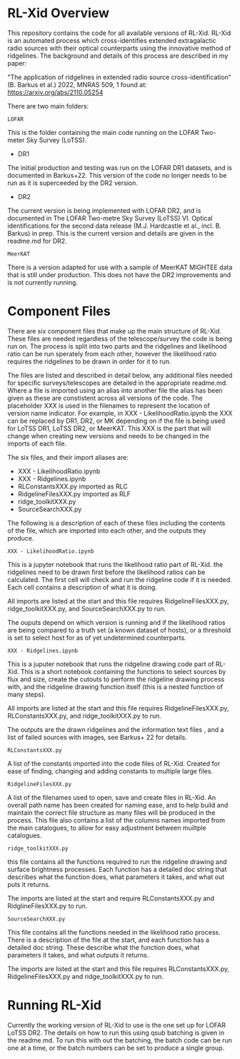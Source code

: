 # RL-Xid Overview

This repository contains the code for all available versions of RL-Xid. RL-Xid is an automated process which cross-identifies extended extragalactic radio sources with their optical counterparts using the innovative method of ridgelines.  The background and details of this process are described in my paper:

"The application of ridgelines in extended radio source cross-identification" 
(B. Barkus et al.) 2022, MNRAS 509, 1 found at: https://arxiv.org/abs/2110.05254

There are two main folders:

	LOFAR
This is the folder containing the main code running on the LOFAR Two-meter Sky Survey (LoTSS).

- DR1

The initial production and testing was run on the LOFAR DR1 datasets, and is documented in Barkus+22. This version of the code no longer needs to be run as it is superceeded by the DR2 version.

- DR2

The current version is being implemented with LOFAR DR2, and is documented in The LOFAR Two-metre Sky Survey (LoTSS) VI. Optical identifications for the second data release (M.J. Hardcastle et al., incl. B. Barkus) in prep. This is the current version and details are given in the readme.md for DR2.

	MeerKAT

There is a version adapted for use with a sample of MeerKAT MIGHTEE data that is still under production. This does not have the DR2 improvements and is not currently running.


# Component Files

There are six component files that make up the main structure of RL-Xid.  These files are needed regardless of the telescope/survey the code is being run on. The process is split into two parts and the ridgelines and likelihood ratio can be run sperately from each other, however the likelihood ratio requires the ridgelines to be drawn in order for it to run.

The files are listed and described in detail below, any additional files needed for specific surveys/telescopes are detailed in the appropriate readme.md. Where a file is imported using an alias into another file the alias has been given as these are constistent across all versions of the code.  The placeholder XXX is used in the filenames to represent the location of version name indicator. For example, in XXX - LikelihoodRatio.ipynb the XXX can be replaced by DR1, DR2, or MK depending on if the file is being used for LoTSS DR1, LoTSS DR2, or MeerKAT.  This XXX is the part that will change when creating new versions and needs to be changed in the imports of each file.

The six files, and their import aliases are:
- XXX - LikelihoodRatio.ipynb
- XXX - Ridgelines.ipynb
- RLConstantsXXX.py 		imported as RLC
- RidgelineFilesXXX.py 		imported as RLF
- ridge_toolkitXXX.py
- SourceSearchXXX.py

The following is a description of each of these files including the contents of the file, which are imported into each other, and the outputs they produce.

	XXX - LikelihoodRatio.ipynb

This is a jupyter notebook that runs the likelihood ratio part of RL-Xid. the ridgelines need to be drawn first before the likelihood ratios can be calculated.  The first cell will check and run the ridgeline code if it is needed. Each cell contains a description of what it is doing.

All imports are listed at the start and this file requires RidgelineFilesXXX.py, ridge_toolkitXXX.py, and SourceSearchXXX.py to run.

The ouputs depend on which version is running and if the likelihood ratios are being compared to a truth set (a known dataset of hosts), or a threshold is set to select host for as of yet undetermined counterparts.

	XXX - Ridgelines.ipynb

This is a juputer notebook that runs the ridgeline drawing code part of RL-Xid.  This is a short notebook containing the functions to select sources by flux and size, create the cutouts to perform the ridgeline drawing process with, and the ridgeline drawing function itself (this is a nested function of many steps).

All imports are listed at the start and this file requires RidgelineFilesXXX.py, RLConstantsXXX.py, and ridge_toolkitXXX.py to run.

The outputs are the drawn ridgelines and the information text files , and a list of failed sources with images, see Barkus+ 22 for details.

	RLConstantsXXX.py

A list of the constants imported into the code files of RL-Xid. Created for ease of finding, changing and adding constants to multiple large files.

	RidgelineFilesXXX.py

A list of the filenames used to open, save and create files in RL-Xid. An overall path name has been created for naming ease, and to help build and maintain the correct file structure as many files will be produced in the process. This file also contains a list of the columns names imported from the main catalogues, to allow for easy adjustment between muiltple catalogues.

	ridge_toolkitXXX.py

this file contains all the functions required to run the ridgeline drawing and surface brightness processes.  Each function has a detailed doc string that describes what the function does, what parameters it takes, and what out puts it returns.

The imports are listed at the start and require RLConstantsXXX.py and RidglineFilesXXX.py to run.

	SourceSearchXXX.py

This file contains all the functions needed in the likelihood ratio process.  There is a description of the file at the start, and each function has a detailed doc string.  These describe what the function does, what parameters it takes, and what outputs it returns.

The imports are listed at the start and this file requires RLConstantsXXX.py, RidgelineFilesXXX.py and ridge_toolkitXXX.py to run.


# Running RL-Xid

Currently the working version of RL-Xid to use is the one set up for LOFAR LoTSS DR2. The details on how to run this using qsub batching is given in the readme.md. To run this with out the batching, the batch code can be run one at a time, or the batch numbers can be set to produce a single group.

